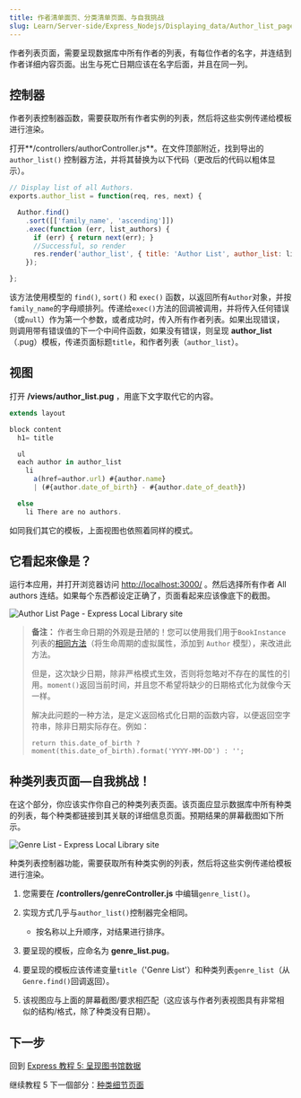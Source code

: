 ```yaml
---
title: 作者清单面页、分类清单页面、与自我挑战
slug: Learn/Server-side/Express_Nodejs/Displaying_data/Author_list_page
---
```


作者列表页面，需要呈现数据库中所有作者的列表，有每位作者的名字，并连结到作者详细内容页面。出生与死亡日期应该在名字后面，并且在同一列。

## 控制器

作者列表控制器函数，需要获取所有作者实例的列表，然后将这些实例传递给模板进行渲染。

打开**/controllers/authorController.js**。在文件顶部附近，找到导出的`author_list()` 控制器方法，并将其替换为以下代码（更改后的代码以粗体显示）。

```js
// Display list of all Authors.
exports.author_list = function(req, res, next) {

  Author.find()
    .sort([['family_name', 'ascending']])
    .exec(function (err, list_authors) {
      if (err) { return next(err); }
      //Successful, so render
      res.render('author_list', { title: 'Author List', author_list: list_authors });
    });

};
```

该方法使用模型的 `find()`, `sort()` 和 `exec()` 函数，以返回所有`Author`对象，并按`family_name`的字母顺排列。传递给`exec()`方法的回调被调用，并将传入任何错误（或`null`）作为第一个参数，或者成功时，传入所有作者列表。如果出现错误，则调用带有错误值的下一个中间件函数，如果没有错误，则呈现 **author_list**（.pug）模板，传递页面标题`title`，和作者列表（`author_list`）。

## 视图

打开 **/views/author_list.pug** ，用底下文字取代它的内容。

```js
extends layout

block content
  h1= title

  ul
  each author in author_list
    li
      a(href=author.url) #{author.name}
      | (#{author.date_of_birth} - #{author.date_of_death})

  else
    li There are no authors.
```

如同我们其它的模板，上面视图也依照着同样的模式。

## 它看起來像是？

运行本应用，并打开浏览器访问 <http://localhost:3000/> 。然后选择所有作者 All authors 连结。如果每个东西都设定正确了，页面看起来应该像底下的截图。

![Author List Page - Express Local Library site](locallibary_express_author_list.png)

> **备注：** 作者生命日期的外观是丑陋的！您可以使用我们用于`BookInstance` 列表的[相同方法](/zh-CN/docs/Learn/Server-side/Express_Nodejs/Displaying_data#date_formatting)（将生命周期的虚拟属性，添加到 `Author` 模型），来改进此方法。
>
> 但是，这次缺少日期，除非严格模式生效，否则将忽略对不存在的属性的引用。`moment()`返回当前时间，并且您不希望将缺少的日期格式化为就像今天一样。
>
> 解决此问题的一种方法，是定义返回格式化日期的函数内容，以便返回空字符串，除非日期实际存在。例如：
>
> `return this.date_of_birth ? moment(this.date_of_birth).format('YYYY-MM-DD') : '';`

## 种类列表页面—自我挑战！

在这个部分，你应该实作你自己的种类列表页面。该页面应显示数据库中所有种类的列表，每个种类都链接到其关联的详细信息页面。预期结果的屏幕截图如下所示。

![Genre List - Express Local Library site](locallibary_express_genre_list.png)

种类列表控制器功能，需要获取所有种类实例的列表，然后将这些实例传递给模板进行渲染。

1. 您需要在 **/controllers/genreController.js** 中编辑`genre_list()`。
2. 实现方式几乎与`author_list()`控制器完全相同。

    - 按名称以上升顺序，对结果进行排序。

3. 要呈现的模板，应命名为 **genre_list.pug**。
4. 要呈现的模板应该传递变量`title`（'Genre List'）和种类列表`genre_list`（从`Genre.find()`回调返回）。
5. 该视图应与上面的屏幕截图/要求相匹配（这应该与作者列表视图具有非常相似的结构/格式，除了种类没有日期）。

## 下一步

回到 [Express 教程 5: 呈现图书馆数据](/zh-CN/docs/Learn/Server-side/Express_Nodejs/Displaying_data)

继续教程 5 下一個部分：[种类细节页面](/zh-CN/docs/Learn/Server-side/Express_Nodejs/Displaying_data/Genre_detail_page)
